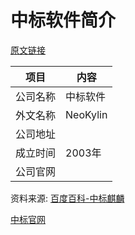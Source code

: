 # 中标软件简介

[原文链接](https://www.it-this-year.com/2020/05/12/519)

|项目|内容|
|-----|-----|
|公司名称|中标软件|
|外文名称|NeoKylin|
|公司地址||
|成立时间|2003年|
|公司官网|[](http://www.cs2c.com.cn/)|

资料来源: 
[百度百科-中标麒麟](https://baike.baidu.com/item/%E4%B8%AD%E6%A0%87%E9%BA%92%E9%BA%9F/287764?fr=aladdin)

[中标官网](http://www.cs2c.com.cn/index.php?id=106)